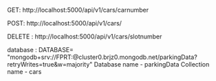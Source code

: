 GET: http://localhost:5000/api/v1/cars/carnumber


POST: http://localhost:5000/api/v1/cars/

DELETE : http://localhost:5000/api/v1/cars/slotnumber

database : 
DATABASE= "mongodb+srv://FPRT:<password>@cluster0.brjz0.mongodb.net/parkingData?retryWrites=true&w=majority"
Database name - parkingData
Collection name - cars
